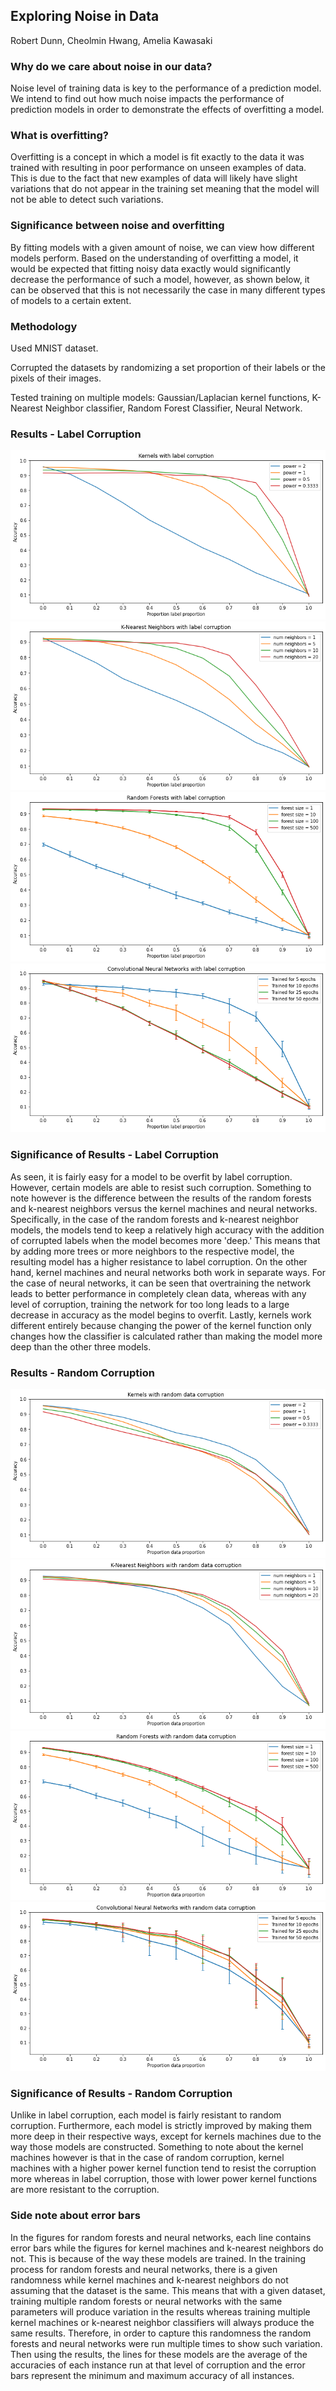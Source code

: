 ## Exploring Noise in Data

Robert Dunn, Cheolmin Hwang, Amelia Kawasaki

### Why do we care about noise in our data?

Noise level of training data is key to the performance of a prediction model. We intend to find out how much noise impacts the performance of prediction models in order to demonstrate the effects of overfitting a model.

### What is overfitting?

Overfitting is a concept in which a model is fit exactly to the data it was trained with resulting in poor performance on unseen examples of data. This is due to the fact that new examples of data will likely have slight variations that do not appear in the training set meaning that the model will not be able to detect such variations.

### Significance between noise and overfitting

By fitting models with a given amount of noise, we can view how different models perform. Based on the understanding of overfitting a model, it would be expected that fitting noisy data exactly would significantly decrease the performance of such a model, however, as shown below, it can be observed that this is not necessarily the case in many different types of models to a certain extent.

### Methodology

Used MNIST dataset.

Corrupted the datasets by randomizing a set proportion of their labels or the pixels of their images.

Tested training on multiple models: Gaussian/Laplacian kernel functions, K-Nearest Neighbor classifier, Random Forest Classifier, Neural Network.

### Results - Label Corruption

![kernel-label](/img/kernel-label.png)
![knn-label](/img/knn-label.png)
![forest-label](/img/forest-label.png)
![net-label](/img/net-label.png)

### Significance of Results - Label Corruption

As seen, it is fairly easy for a model to be overfit by label corruption. However, certain models are able to resist such corruption. Something to note however is the difference between the results of the random forests and k-nearest neighbors versus the kernel machines and neural networks. Specifically, in the case of the random forests and k-nearest neighbor models, the models tend to keep a relatively high accuracy with the addition of corrupted labels when the model becomes more 'deep.' This means that by adding more trees or more neighbors to the respective model, the resulting model has a higher resistance to label corruption. On the other hand, kernel machines and neural networks both work in separate ways. For the case of neural networks, it can be seen that overtraining the network leads to better performance in completely clean data, whereas with any level of corruption, training the network for too long leads to a large decrease in accuracy as the model begins to overfit. Lastly, kernels work different entirely because changing the power of the kernel function only changes how the classifier is calculated rather than making the model more deep than the other three models.

### Results - Random Corruption

![kernel-random](/img/kernel-random.png)
![knn-random](/img/knn-random.png)
![forest-random](/img/forest-random.png)
![net-random](/img/net-random.png)

### Significance of Results - Random Corruption

Unlike in label corruption, each model is fairly resistant to random corruption. Furthermore, each model is strictly improved by making them more deep in their respective ways, except for kernels machines due to the way those models are constructed. Something to note about the kernel machines however is that in the case of random corruption, kernel machines with a higher power kernel function tend to resist the corruption more whereas in label corruption, those with lower power kernel functions are more resistant to the corruption.

### Side note about error bars

In the figures for random forests and neural networks, each line contains error bars while the figures for kernel machines and k-nearest neighbors do not. This is because of the way these models are trained. In the training process for random forests and neural networks, there is a given randomness while kernel machines and k-nearest neighbors do not assuming that the dataset is the same. This means that with a given dataset, training multiple random forests or neural networks with the same parameters will produce variation in the results whereas training multiple kernel machines or k-nearest neighbor classifiers will always produce the same results. Therefore, in order to capture this randomness the random forests and neural networks were run multiple times to show such variation. Then using the results, the lines for these models are the average of the accuracies of each instance run at that level of corruption and the error bars represent the minimum and maximum accuracy of all instances.
